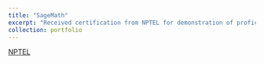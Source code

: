 ```yaml
---
title: "SageMath"
excerpt: "Received certification from NPTEL for demonstration of proficiency in the language."
collection: portfolio
---
```

[NPTEL](https://1drv.ms/i/s!AllCcwLfbSCpiGJQVuyhNfyHErRU?e=gChWuj)